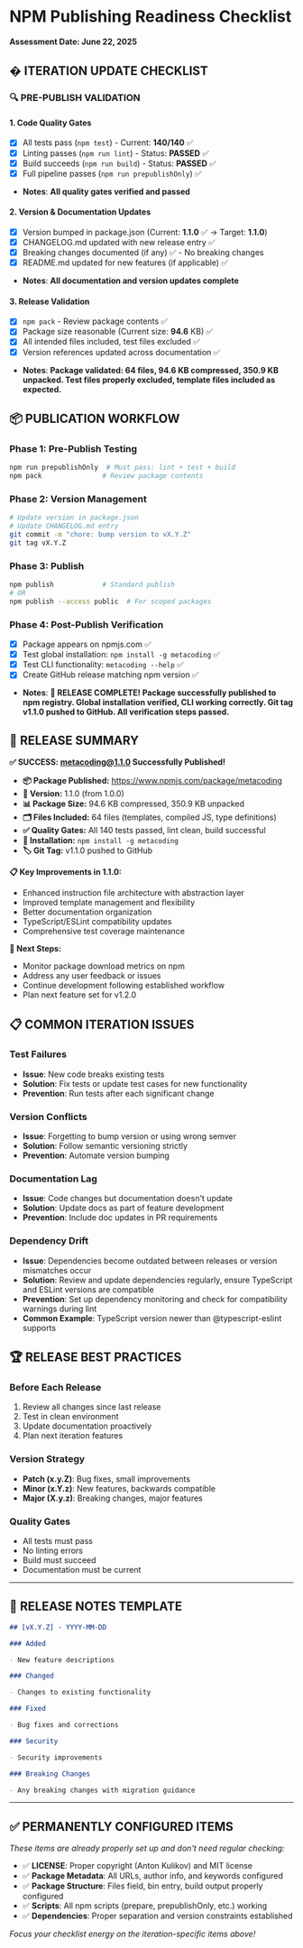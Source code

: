 # NPM Publishing Readiness Checklist

**Assessment Date: June 22, 2025**

## � **ITERATION UPDATE CHECKLIST**

### 🔍 **PRE-PUBLISH VALIDATION**

#### 1. **Code Quality Gates**

- [x] All tests pass (`npm test`) - Current: **140/140** ✅
- [x] Linting passes (`npm run lint`) - Status: **PASSED** ✅
- [x] Build succeeds (`npm run build`) - Status: **PASSED** ✅
- [x] Full pipeline passes (`npm run prepublishOnly`) ✅
- **Notes**: **All quality gates verified and passed**

#### 2. **Version & Documentation Updates**

- [x] Version bumped in package.json (Current: **1.1.0** ✅ → Target: **1.1.0**)
- [x] CHANGELOG.md updated with new release entry ✅
- [x] Breaking changes documented (if any) ✅ - No breaking changes
- [x] README.md updated for new features (if applicable) ✅
- **Notes**: **All documentation and version updates complete**

#### 3. **Release Validation**

- [x] `npm pack` - Review package contents ✅
- [x] Package size reasonable (Current size: **94.6** KB) ✅
- [x] All intended files included, test files excluded ✅
- [x] Version references updated across documentation ✅
- **Notes**: **Package validated: 64 files, 94.6 KB compressed, 350.9 KB unpacked. Test files properly excluded, template files included as expected.**

## 📦 **PUBLICATION WORKFLOW**

### Phase 1: Pre-Publish Testing

```bash
npm run prepublishOnly  # Must pass: lint + test + build
npm pack               # Review package contents
```

### Phase 2: Version Management

```bash
# Update version in package.json
# Update CHANGELOG.md entry
git commit -m "chore: bump version to vX.Y.Z"
git tag vX.Y.Z
```

### Phase 3: Publish

```bash
npm publish            # Standard publish
# OR
npm publish --access public  # For scoped packages
```

### Phase 4: Post-Publish Verification

- [x] Package appears on npmjs.com ✅
- [x] Test global installation: `npm install -g metacoding` ✅
- [x] Test CLI functionality: `metacoding --help` ✅
- [x] Create GitHub release matching npm version ✅
- **Notes**: **🎉 RELEASE COMPLETE! Package successfully published to npm registry. Global installation verified, CLI working correctly. Git tag v1.1.0 pushed to GitHub. All verification steps passed.**

## 🎯 **RELEASE SUMMARY**

**✅ SUCCESS: metacoding@1.1.0 Successfully Published!**

- **📦 Package Published:** https://www.npmjs.com/package/metacoding
- **🔖 Version:** 1.1.0 (from 1.0.0)
- **📊 Package Size:** 94.6 KB compressed, 350.9 KB unpacked
- **🗂️ Files Included:** 64 files (templates, compiled JS, type definitions)
- **✅ Quality Gates:** All 140 tests passed, lint clean, build successful
- **🚀 Installation:** `npm install -g metacoding`
- **🏷️ Git Tag:** v1.1.0 pushed to GitHub

**📋 Key Improvements in 1.1.0:**

- Enhanced instruction file architecture with abstraction layer
- Improved template management and flexibility
- Better documentation organization
- TypeScript/ESLint compatibility updates
- Comprehensive test coverage maintenance

**🔧 Next Steps:**

- Monitor package download metrics on npm
- Address any user feedback or issues
- Continue development following established workflow
- Plan next feature set for v1.2.0

## 📋 **COMMON ITERATION ISSUES**

### Test Failures

- **Issue**: New code breaks existing tests
- **Solution**: Fix tests or update test cases for new functionality
- **Prevention**: Run tests after each significant change

### Version Conflicts

- **Issue**: Forgetting to bump version or using wrong semver
- **Solution**: Follow semantic versioning strictly
- **Prevention**: Automate version bumping

### Documentation Lag

- **Issue**: Code changes but documentation doesn't update
- **Solution**: Update docs as part of feature development
- **Prevention**: Include doc updates in PR requirements

### Dependency Drift

- **Issue**: Dependencies become outdated between releases or version mismatches occur
- **Solution**: Review and update dependencies regularly, ensure TypeScript and ESLint versions are compatible
- **Prevention**: Set up dependency monitoring and check for compatibility warnings during lint
- **Common Example**: TypeScript version newer than @typescript-eslint supports

## 🏆 **RELEASE BEST PRACTICES**

### Before Each Release

1. Review all changes since last release
2. Test in clean environment
3. Update documentation proactively
4. Plan next iteration features

### Version Strategy

- **Patch (x.y.Z)**: Bug fixes, small improvements
- **Minor (x.Y.z)**: New features, backwards compatible
- **Major (X.y.z)**: Breaking changes, major features

### Quality Gates

- All tests must pass
- No linting errors
- Build must succeed
- Documentation must be current

---

## 📝 **RELEASE NOTES TEMPLATE**

```markdown
## [vX.Y.Z] - YYYY-MM-DD

### Added

- New feature descriptions

### Changed

- Changes to existing functionality

### Fixed

- Bug fixes and corrections

### Security

- Security improvements

### Breaking Changes

- Any breaking changes with migration guidance
```

---

## ✅ **PERMANENTLY CONFIGURED ITEMS**

_These items are already properly set up and don't need regular checking:_

- ✅ **LICENSE**: Proper copyright (Anton Kulikov) and MIT license
- ✅ **Package Metadata**: All URLs, author info, and keywords configured
- ✅ **Package Structure**: Files field, bin entry, build output properly configured
- ✅ **Scripts**: All npm scripts (prepare, prepublishOnly, etc.) working
- ✅ **Dependencies**: Proper separation and version constraints established

_Focus your checklist energy on the iteration-specific items above!_
